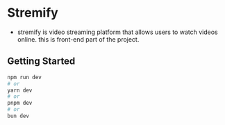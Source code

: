 # Stremify

- stremify is video streaming platform that allows users to watch videos online. this is front-end part of the project.

## Getting Started


```bash
npm run dev
# or
yarn dev
# or
pnpm dev
# or
bun dev
```